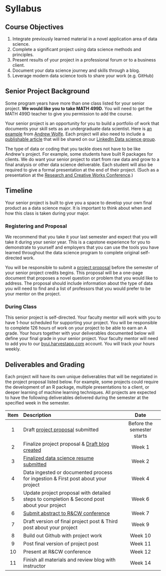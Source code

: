 # Syllabus


## Course Objectives

1. Integrate previously learned material in a novel application area of data science.
1. Complete a significant project using data science methods and principles.
1. Present results of your project in a professional forum or to a business client.
1. Document your data science journey and skills through a blog.
1. Leverage modern data science tools to share your work (e.g. GitHub)

## Senior Project Background

Some program years have more than one class listed for your senior project.  **We would like you to take MATH 499D.**  You will need to get the MATH 499D teacher to give you permission to add the course. 

Your senior project is an opportunity for you to build a portfolio of work that documents your skill sets as an undergraduate data scientist.  Here is [an example](https://byuidatascience.github.io/WolfeA_SeniorProject) from [Andrew Wolfe](https://www.linkedin.com/in/akwolfe/).  Each project will also need to include a [publishable article](https://byuidatascience.github.io/WolfeA_SeniorProject/article.html) that will be shared on our [LinkedIn Data science group](https://www.linkedin.com/groups/13537407/).

The type of data or coding that you tackle does not have to be like Andrew's project.  For example, some students have built R packages for clients.  We do want your senior project to start from raw data and grow to a final analysis or other data science deliverable. Each student will also be required to give a formal presentation at the end of their project. (Such as a presentation at the [Research and Creative Works Conference](http://www.byui.edu/research-and-creative-works-conference).)

## Timeline

Your senior project is built to give you a space to develop your own final product as a data science major. It is important to think about when and how this class is taken during your major.  

### Registering and Proposal

We recommend that you take it your last semester and expect that you will take it during your senior year.  This is a capstone experience for you to demonstrate to yourself and employers that you can use the tools you have learned throughout the data science program to complete original self-directed work.

You will be responsible to submit a [project proposal](project.html) before the semester of your senior project credits begins.  This proposal will be a one-page document that proposes a novel question or problem that you would like to address.  The proposal should include information about the type of data you will need to find and a list of professors that you would prefer to be your mentor on the project.

### During Class

This senior project is self-directed.  Your faculty mentor will work with you to have 1-hour scheduled for supporting your project.  You will be responsible to complete 126 hours of work on your project to be able to earn an A grade.  Your hours together with your deliverables documented below will define your final grade in your senior project. Your faculty mentor will need to add you to our [byui.harvestapp.com](https://byui.harvestapp.com/) account.  You will track your hours weekly.


## Deliverables and Grading

Each project will have its own unique deliverables that will be negotiated in the project proposal listed below.  For example, some projects could require the development of an R package, multiple presentations to a client, or deeper learning of machine learning techniques.  All projects are expected to have the following deliverables delivered during the semester at the specified week in the semester.

| Item      | Description       | Date      |
|:-:        |:---------------------------------------------------                |:-------------:        |
| 1         | Draft [project proposal](proposal.md) submitted                  | Before the semester starts          |
| 2         | Finalize project proposal  & [Draft blog created](blog.md)          | Week 1    |
| 3         | [Finalized data science resume submitted](resume.md)                | Week 2    |
| 4         | Data ingested or documented process for ingestion & First post about your project                 | Week 4     |
| 5         | Update project proposal with detailed steps to completion & Second post about your project        | Week 6     |
| 6         | [Submit abstract to R&CW conference](http://www.byui.edu/research-and-creative-works-conference)  | Week 7     |
| 7         | Draft version of final project post & Third post about your project   | Week 9    |
| 8         | Build out Github with project work                                    | Week 10    |
| 9         | Post final version of project post                                    | Week 11    |
| 10        | Present at R&CW conference                                            | Week 12    |
| 11        | Finish all materials and review blog with instructor                  | Week 14    |
